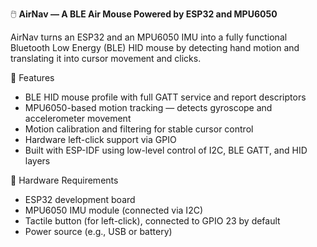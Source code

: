 🖱️ **AirNav — A BLE Air Mouse Powered by ESP32 and MPU6050**

AirNav turns an ESP32 and an MPU6050 IMU into a fully functional Bluetooth Low Energy (BLE) HID mouse by detecting hand motion and translating it into cursor movement and clicks.

🚀 Features

- BLE HID mouse profile with full GATT service and report descriptors
- MPU6050-based motion tracking — detects gyroscope and accelerometer movement
- Motion calibration and filtering for stable cursor control
- Hardware left-click support via GPIO
- Built with ESP-IDF using low-level control of I2C, BLE GATT, and HID layers

🧰 Hardware Requirements

- ESP32 development board
- MPU6050 IMU module (connected via I2C)
- Tactile button (for left-click), connected to GPIO 23 by default
- Power source (e.g., USB or battery)

